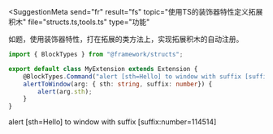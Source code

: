 <SuggestionMeta
    send="fr"
    result="fs"
    topic="使用TS的装饰器特性定义拓展积木"
    file="structs.ts,tools.ts"
    type="功能"
>
</SuggestionMeta>

如题，使用装饰器特性，打在拓展的类方法上，实现拓展积木的自动注册。
```ts
import { BlockTypes } from "@framework/structs";
```
```ts
export default class MyExtension extends Extension {
    @BlockTypes.Command("alert [sth=Hello] to window with suffix [suffix:number=114514]")
    alertToWindow(arg: { sth: string, suffix: number}) {
        alert(arg.sth);
    }
}
```
<SuggestionResult completed />
<ScratchBlock>alert [sth=Hello] to window with suffix [suffix:number=114514]</ScratchBlock>